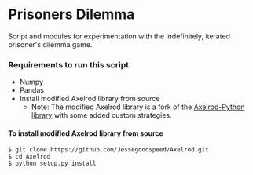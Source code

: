 # Prisoners Dilemma
Script and modules for experimentation with the indefinitely, iterated prisoner's dilemma game.

### Requirements to run this script
* Numpy
* Pandas
* Install modified Axelrod library from source
  - Note: The modified Axelrod library is a fork of the [Axelrod-Python library](https://github.com/Axelrod-Python/Axelrod/tree/master) with some added custom strategies.
#### To install modified Axelrod library from source
```
$ git clone https://github.com/Jessegoodspeed/Axelrod.git
$ cd Axelrod
$ python setup.py install
```
